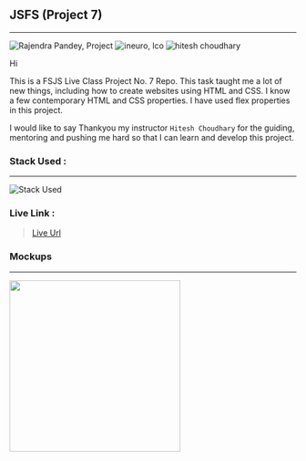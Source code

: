 ## JSFS (Project 7)
---
![Rajendra Pandey, Project](https://img.shields.io/badge/Rajendra%20Pandey-FSJS-orange)
![ineuro, lco](https://img.shields.io/badge/iNeuron-LCO-green)
![hitesh choudhary](https://img.shields.io/badge/Hitesh--Choudhary-Full--stack--JS--bootcamp-red)


Hi

This is a FSJS Live Class Project No. 7 Repo. This task taught me a lot of new things, including how to create websites using HTML and CSS. I know a few contemporary HTML and CSS properties. I have used flex properties in this project. 

I would like to say Thankyou my instructor `Hitesh Choudhary` for the guiding, mentoring and pushing me hard so that I can learn and develop this project.

### Stack Used :
---
![Stack Used](https://img.shields.io/badge/HTML-CSS-orange)

### Live Link :

> [Live Url](https://rajendra-project-7.netlify.app/)


### Mockups
---

<img src = "https://rajendra-pandey.netlify.app/images/projects-screenshot/Live-Project-7.png" height="300" align = "center" > 





